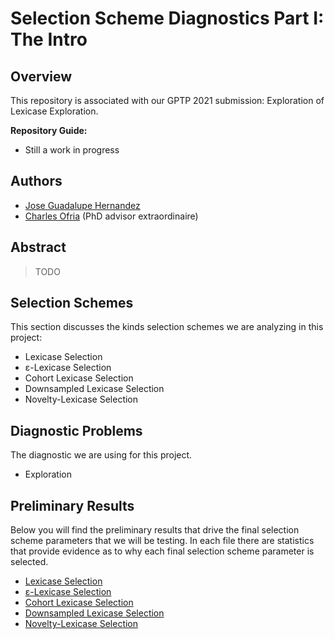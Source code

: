 # Selection Scheme Diagnostics Part I: The Intro

## Overview

This repository is associated with our GPTP 2021 submission: Exploration of Lexicase Exploration.

**Repository Guide:**
- Still a work in progress

## Authors

- [Jose Guadalupe Hernandez](https://jgh9094.github.io/)
- [Charles Ofria](http://ofria.com) (PhD advisor extraordinaire)

## Abstract

> TODO

## Selection Schemes

This section discusses the kinds selection schemes we are analyzing in this project:

- Lexicase Selection
- ε-Lexicase Selection
- Cohort Lexicase Selection
- Downsampled Lexicase Selection
- Novelty-Lexicase Selection

## Diagnostic Problems
The diagnostic we are using for this project.

- Exploration

## Preliminary Results

Below you will find the preliminary results that drive the final selection scheme parameters that we will be testing.
In each file there are statistics that provide evidence as to why each final selection scheme parameter is selected.

- [Lexicase Selection](https://jgh9094.github.io/GPTP-2021/Web/lexicase-results.html)
- [ε-Lexicase Selection](https://jgh9094.github.io/GPTP-2021/Web/epsilon-results.html)
- [Cohort Lexicase Selection](https://jgh9094.github.io/GPTP-2021/Web/cohort-results.html)
- [Downsampled Lexicase Selection](https://jgh9094.github.io/GPTP-2021/Web/down-sampled-results.html)
- [Novelty-Lexicase Selection]()